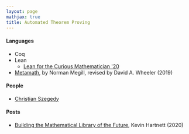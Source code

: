 ```yaml
---
layout: page
mathjax: true
title: Automated Theorem Proving
---
```

#### Languages
* Coq
* Lean
  * [Lean for the Curious Mathematician '20](https://www.youtube.com/watch?v=8mVOIGW5US4&list=PLlF-CfQhukNlxexiNJErGJd2dte_J1t1N&index=1)
* [Metamath](http://us.metamath.org/downloads/metamath.pdf), by Norman Megill, revised by David A. Wheeler (2019)

#### People
* [Christian Szegedy](https://research.google/people/ChristianSzegedy/)

#### Posts
* [Building the Mathematical Library of the Future](https://www.quantamagazine.org/building-the-mathematical-library-of-the-future-20201001/), Kevin Hartnett (2020)
